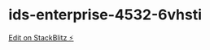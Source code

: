 # ids-enterprise-4532-6vhsti

[Edit on StackBlitz ⚡️](https://stackblitz.com/edit/ids-enterprise-4532-6vhsti)